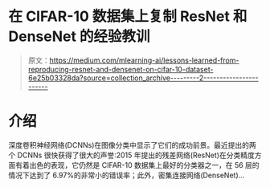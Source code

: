 # 在 CIFAR-10 数据集上复制 ResNet 和 DenseNet 的经验教训

> 原文：<https://medium.com/mlearning-ai/lessons-learned-from-reproducing-resnet-and-densenet-on-cifar-10-dataset-6e25b03328da?source=collection_archive---------2----------------------->

# 介绍

深度卷积神经网络(DCNNs)在图像分类中显示了它们的成功前景。最近提出的两个 DCNNs 很快获得了很大的声誉:2015 年提出的残差网络(ResNet)在分类精度方面有着出色的表现，它仍然是 CIFAR-10 数据集上最好的分类器之一，在 56 层的情况下达到了 6.97%的非常小的错误率；此外，密集连接网络(DenseNet)…